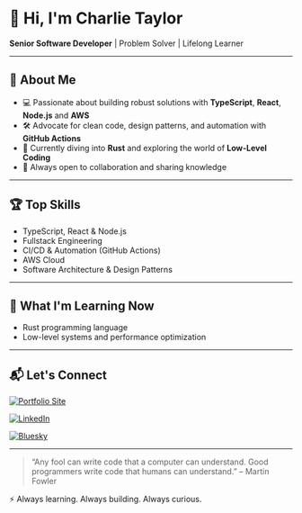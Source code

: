 # 👋 Hi, I'm Charlie Taylor

**Senior Software Developer** | Problem Solver | Lifelong Learner

---

## 🚀 About Me

- 💻 Passionate about building robust solutions with **TypeScript**, **React**, **Node.js** and **AWS**
- 🛠️ Advocate for clean code, design patterns, and automation with **GitHub Actions**
- 🧠 Currently diving into **Rust** and exploring the world of **Low-Level Coding**
- 🤝 Always open to collaboration and sharing knowledge

---

## 🏆 Top Skills

- TypeScript, React & Node.js
- Fullstack Engineering
- CI/CD & Automation (GitHub Actions)
- AWS Cloud
- Software Architecture & Design Patterns

---

## 🌱 What I'm Learning Now

- Rust programming language
- Low-level systems and performance optimization

---

## 📬 Let's Connect

[![Portfolio Site](https://img.shields.io/badge/Portfolio%20Site-000?style=for-the-badge&logo=About.me&logoColor=white)](https://www.charlietaylor.dev/)

[![LinkedIn](https://img.shields.io/badge/LinkedIn-0A66C2?style=for-the-badge&logo=linkedin&logoColor=white)](https://www.linkedin.com/in/charliejbtaylor/)

[![Bluesky](https://img.shields.io/badge/Bluesky-0085FF?style=for-the-badge&logo=bluesky&logoColor=white)](https://bsky.app/profile/charlietaylor.dev)

---

<!-- Optionally add a fun fact, quote, or emoji here! -->
> “Any fool can write code that a computer can understand. Good programmers write code that humans can understand.” – Martin Fowler

:zap: Always learning. Always building. Always curious.
